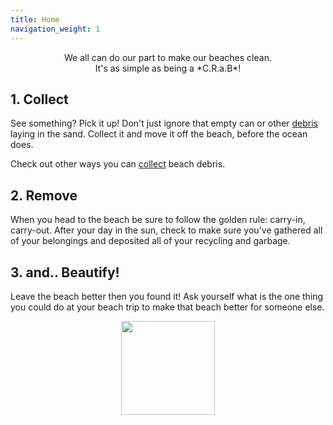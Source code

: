 ```yaml
---
title: Home
navigation_weight: 1
---
```


<center>
We all can do our part to make our beaches clean.
<br />
It's as simple as being a *C.R.a.B*!
</center>

## 1. Collect
See something? Pick it up! Don't just ignore that empty can or other [debris](/debris) laying in the sand. Collect it and move it off the beach, before the ocean does.

Check out other ways you can [collect](/collect) beach debris.

## 2. Remove
When you head to the beach be sure to follow the golden rule: carry-in, carry-out.  After your day in the sun, check to make sure you've gathered all of your belongings and deposited all of your recycling and garbage.

## 3. and.. Beautify!
Leave the beach better then you found it! Ask yourself what is the one thing you could do at your beach trip to make that beach better for someone else.

<center>
	<img src="https://upload.wikimedia.org/wikipedia/commons/0/0b/Caracangrejo.png" width="150px" />
</center>